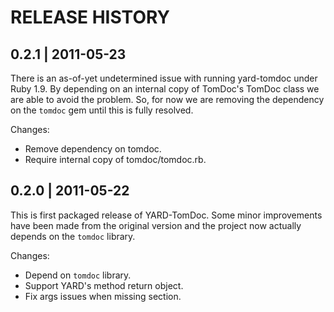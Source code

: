 # RELEASE HISTORY

## 0.2.1 | 2011-05-23

There is an as-of-yet undetermined issue with running yard-tomdoc under
Ruby 1.9. By depending on an internal copy of TomDoc's TomDoc class we
are able to avoid the problem. So, for now we are removing the dependency
on the `tomdoc` gem until this is fully resolved.

Changes:

* Remove dependency on tomdoc.
* Require internal copy of tomdoc/tomdoc.rb.


## 0.2.0 | 2011-05-22

This is first packaged release of YARD-TomDoc. Some minor improvements
have been made from the original version and the project now actually
depends on the `tomdoc` library.

Changes:

* Depend on `tomdoc` library.
* Support YARD's method return object.
* Fix args issues when missing section.
